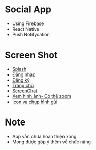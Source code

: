 # Social App
- Using Firebase 
- React Native 
- Push Notifycation
# Screen Shot
- [Splash](https://github.com/dongchiteo264/SocialChat/blob/master/ScreenShot/0.jpg?raw=true)
- [Đăng nhập](https://github.com/dongchiteo264/SocialChat/blob/master/ScreenShot/1.jpg?raw=true)
- [Đăng ký](https://github.com/dongchiteo264/SocialChat/blob/master/ScreenShot/2.jpg?raw=true)
- [Trang chủ](https://github.com/dongchiteo264/SocialChat/blob/master/ScreenShot/3.jpg?raw=true)
- [ScreenChat](https://github.com/dongchiteo264/SocialChat/blob/master/ScreenShot/4.jpg?raw=true)
- [Xem hinh ảnh- Có thể zoom](https://github.com/dongchiteo264/SocialChat/blob/master/ScreenShot/5.jpg?raw=true)
- [Icon và chụp hình gửi](https://github.com/dongchiteo264/SocialChat/blob/master/ScreenShot/6.jpg?raw=true)
# Note
- App vẫn chưa hoàn thiện xong
- Mong được góp ý thêm về chức năng
